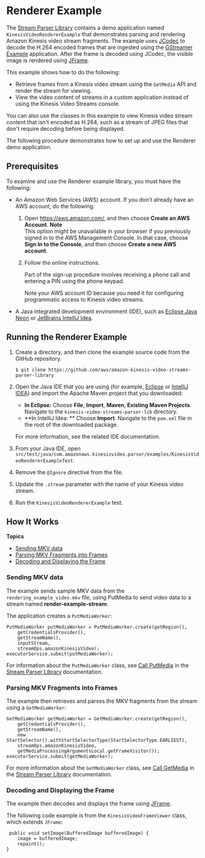 # Renderer Example<a name="examples-renderer"></a>

The [Stream Parser Library](parser-library.md) contains a demo application named `KinesisVideoRendererExample` that demonstrates parsing and rendering Amazon Kinesis video stream fragments\. The example uses [JCodec](http://jcodec.org/) to decode the H\.264 encoded frames that are ingested using the [GStreamer Example](examples-gstreamer.md) application\. After the frame is decoded using JCodec, the visible image is rendered using [JFrame](https://docs.oracle.com/javase/7/docs/api/javax/swing/JFrame.html)\. 

This example shows how to do the following:
+ Retrieve frames from a Kinesis video stream using the `GetMedia` API and render the stream for viewing\.
+ View the video content of streams in a custom application instead of using the Kinesis Video Streams console\.

You can also use the classes in this example to view Kinesis video stream content that isn't encoded as H\.264, such as a stream of JPEG files that don't require decoding before being displayed\.

The following procedure demonstrates how to set up and use the Renderer demo application\.

## Prerequisites<a name="examples-renderer-prerequisites"></a>

To examine and use the Renderer example library, you must have the following:
+ An Amazon Web Services \(AWS\) account\. If you don't already have an AWS account, do the following:

  1. Open [https://aws\.amazon\.com/](https://aws.amazon.com/), and then choose **Create an AWS Account**\.
**Note**  
This option might be unavailable in your browser if you previously signed in to the AWS Management Console\. In that case, choose **Sign In to the Console**, and then choose **Create a new AWS account**\.

  1. Follow the online instructions\.

     Part of the sign\-up procedure involves receiving a phone call and entering a PIN using the phone keypad\.

     Note your AWS account ID because you need it for configuring programmatic access to Kinesis video streams\.
+ A Java integrated development environment \(IDE\), such as [Eclipse Java Neon](http://www.eclipse.org/downloads/packages/eclipse-ide-java-and-dsl-developers/neon3) or [JetBrains IntelliJ Idea](https://www.jetbrains.com/idea/download/)\.

## Running the Renderer Example<a name="examples-renderer-procedure"></a>

1. Create a directory, and then clone the example source code from the GitHub repository\.

   ```
   $ git clone https://github.com/aws/amazon-kinesis-video-streams-parser-library
   ```

1. Open the Java IDE that you are using \(for example, [Eclipse](http://www.eclipse.org/) or [IntelliJ IDEA](https://www.jetbrains.com/idea/)\) and import the Apache Maven project that you downloaded: 
   + **In Eclipse:** Choose **File**, **Import**, **Maven**, **Existing Maven Projects**\. Navigate to the `kinesis-video-streams-parser-lib` directory\.
   + **In IntelliJ Idea: ** Choose **Import**\. Navigate to the `pom.xml` file in the root of the downloaded package\.

    For more information, see the related IDE documentation\.

1. From your Java IDE, open `src/test/java/com.amazonaws.kinesisvideo.parser/examples/KinesisVideoRendererExampleTest`\. 

1. Remove the `@Ignore` directive from the file\.

1. Update the `.stream` parameter with the name of your Kinesis video stream\.

1. Run the `KinesisVideoRendererExample` test\.

## How It Works<a name="examples-renderer-howitworks"></a>

**Topics**
+ [Sending MKV data](#examples-renderer-howitworks-send)
+ [Parsing MKV Fragments into Frames](#examples-renderer-howitworks-parse)
+ [Decoding and Displaying the Frame](#examples-renderer-howitworks-display)

### Sending MKV data<a name="examples-renderer-howitworks-send"></a>

The example sends sample MKV data from the `rendering_example_video.mkv` file, using PutMedia to send video data to a stream named **render\-example\-stream**\.

The application creates a `PutMediaWorker`:

```
PutMediaWorker putMediaWorker = PutMediaWorker.create(getRegion(),
    getCredentialsProvider(),
    getStreamName(),
    inputStream,
    streamOps.amazonKinesisVideo);
executorService.submit(putMediaWorker);
```

For information about the `PutMediaWorker` class, see [Call PutMedia](parser-library-write.md#parser-library-write-example-putmedia) in the [Stream Parser Library](parser-library.md) documentation\.

### Parsing MKV Fragments into Frames<a name="examples-renderer-howitworks-parse"></a>

The example then retrieves and parses the MKV fragments from the stream using a `GetMediaWorker`:

```
GetMediaWorker getMediaWorker = GetMediaWorker.create(getRegion(),
    getCredentialsProvider(),
    getStreamName(),
    new StartSelector().withStartSelectorType(StartSelectorType.EARLIEST),
    streamOps.amazonKinesisVideo,
    getMediaProcessingArgumentsLocal.getFrameVisitor());
executorService.submit(getMediaWorker);
```

For more information about the `GetMediaWorker` class, see [Call GetMedia](parser-library-write.md#parser-library-write-example-getmedia) in the [Stream Parser Library](parser-library.md) documentation\.

### Decoding and Displaying the Frame<a name="examples-renderer-howitworks-display"></a>

The example then decodes and displays the frame using [JFrame](https://docs.oracle.com/javase/7/docs/api/javax/swing/JFrame.html)\.

The following code example is from the `KinesisVideoFrameViewer` class, which extends `JFrame`:

```
 public void setImage(BufferedImage bufferedImage) {
    image = bufferedImage;
    repaint();
}
```